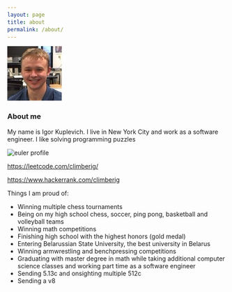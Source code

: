 ```yaml
---
layout: page
title: about
permalink: /about/
---
```

![Igor Kuplevich][me]

### About me

My name is Igor Kuplevich. I live in New York City and work as a software engineer. I like solving programming puzzles

![euler profile][euler_progress]

https://leetcode.com/climberig/

https://www.hackerrank.com/climberig



Things I am proud of:

* Winning multiple chess tournaments<br/>
* Being on my high school chess, soccer, ping pong, basketball and volleyball teams<br/>
* Winning math competitions<br/>
* Finishing high school with the highest honors (gold medal)<br/>
* Entering Belarussian State University, the best university in Belarus<br/>
* Winning armwrestling and benchpressing competitions<br/>
* Graduating with master degree in math while taking additional computer science classes and working part time as a software engineer<br/>
* Sending 5.13c and onsighting multiple 512c<br/>
* Sending a v8<br/>

[me]: /images/me.jpg  "Igor Kuplevich"
[euler_progress]: https://projecteuler.net/profile/climberig.png